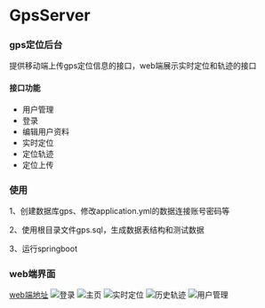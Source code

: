 # GpsServer

### gps定位后台
提供移动端上传gps定位信息的接口，web端展示实时定位和轨迹的接口

#### 接口功能
- 用户管理
- 登录
- 编辑用户资料
- 实时定位
- 定位轨迹
- 定位上传

### 使用
1、创建数据库gps、修改application.yml的数据连接账号密码等

2、使用根目录文件gps.sql，生成数据表结构和测试数据

3、运行springboot

### web端界面
[web端地址](https://github.com/fly7632785/myadmin/tree/gps)
![登录](https://cdn.jsdelivr.net/gh/fly7632785/blogs@latest/2020/images/image-20200702143257766.png)
![主页](https://cdn.jsdelivr.net/gh/fly7632785/blogs@latest/2020/images/image-20200702143344401.png)
![实时定位](https://cdn.jsdelivr.net/gh/fly7632785/blogs@latest/2020/images/image-20200702143431034.png)
![历史轨迹](https://cdn.jsdelivr.net/gh/fly7632785/blogs@latest/2020/images/image-20200702143808473.png)
![用户管理](https://cdn.jsdelivr.net/gh/fly7632785/blogs@latest/2020/images/image-20200702143910659.png)
